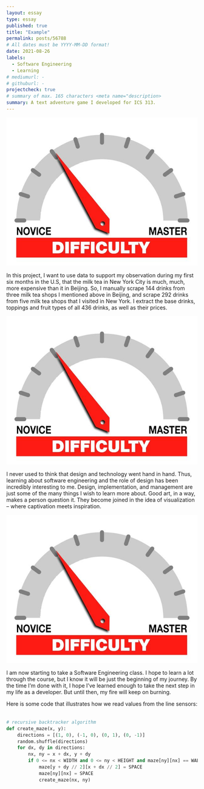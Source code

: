 ```yaml
---
layout: essay
type: essay
published: true
title: "Example"
permalink: posts/56788
# All dates must be YYYY-MM-DD format!
date: 2021-08-26
labels:
  - Software Engineering
  - Learning
# mediumurl: -
# githuburl: -
projectcheck: true
# summary of max. 165 characters <meta name="description>
summary: A text adventure game I developed for ICS 313.
---
```


<img class="ui tiny left circular floated image" src="../images/degree_difficulty.jpg">

In this project, I want to use data to support my observation during my first six months in the U.S, that the milk tea in New York City is much, much, more expensive than it in Beijing. So, I manually scrape 144 drinks from three milk tea shops I mentioned above in Beijing, and scrape 292 drinks from five milk tea shops that I visited in New York. I extract the base drinks, toppings and fruit types of all 436 drinks, as well as their prices.

<img class="ui tiny left circular floated image" src="../images/degree_difficulty.jpg">

I never used to think that design and technology went hand in hand.  Thus, learning about software engineering and the role of design has been incredibly interesting to me. Design, implementation, and management are just some of the many things I wish to learn more about. Good art, in a way, makes a person question it. They become joined in the idea of visualization – where captivation meets inspiration.

<img class="ui tiny left circular floated image" src="../images/degree_difficulty.jpg">

I am now starting to take a Software Engineering class. I hope to learn a lot through the course, but I know it will be just the beginning of my journey. By the time I’m done with it, I hope I’ve learned enough to take the next step in my life as a developer. But until then, my fire will keep on burning.

Here is some code that illustrates how we read values from the line sensors:
```python

# recursive backtracker algorithm
def create_maze(x, y):
    directions = [(1, 0), (-1, 0), (0, 1), (0, -1)]
    random.shuffle(directions)
    for dx, dy in directions:
        nx, ny = x + dx, y + dy
        if 0 <= nx < WIDTH and 0 <= ny < HEIGHT and maze[ny][nx] == WALL:
            maze[y + dy // 2][x + dx // 2] = SPACE
            maze[ny][nx] = SPACE
            create_maze(nx, ny)
```

